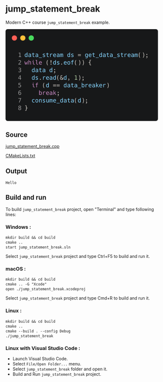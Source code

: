# jump_statement_break

Modern C++ course `jump_statement_break` example.

![jump_statement_break](../../../docs/pictures/language_basics/jump_statement_break.png)

## Source

[jump_statement_break.cpp](jump_statement_break.cpp)

[CMakeLists.txt](CMakeLists.txt)

## Output

```
Hello
```

## Build and run

To build `jump_statement_break` project, open "Terminal" and type following lines:

### Windows :

``` shell
mkdir build && cd build
cmake .. 
start jump_statement_break.sln
```

Select `jump_statement_break` project and type Ctrl+F5 to build and run it.

### macOS :

``` shell
mkdir build && cd build
cmake .. -G "Xcode"
open ./jump_statement_break.xcodeproj
```

Select `jump_statement_break` project and type Cmd+R to build and run it.

### Linux :

``` shell
mkdir build && cd build
cmake .. 
cmake --build . --config Debug
./jump_statement_break
```

### Linux with Visual Studio Code :

* Launch Visual Studio Code.
* Select `File/Open Folder...` menu.
* Select `jump_statement_break` folder and open it.
* Build and Run `jump_statement_break` project.
